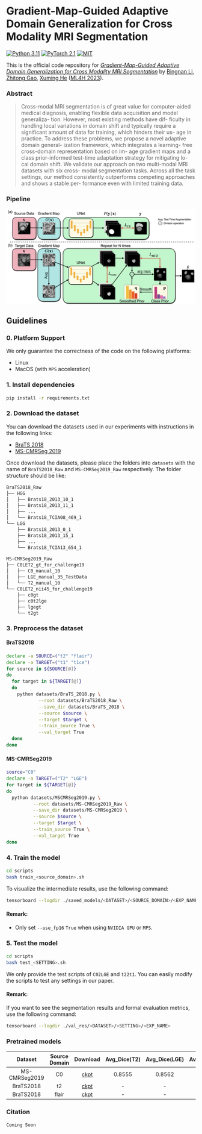 # Gradient-Map-Guided Adaptive Domain Generalization for Cross Modality MRI Segmentation

[![Python 3.11](https://img.shields.io/badge/Python-3.11-3776AB.svg?logo=python)](https://www.python.org/)
[![PyTorch 2.1](https://img.shields.io/badge/PyTorch-2.1-EE4C2C.svg?logo=pytorch)](https://pytorch.org/docs/1.4.0/)
[![MIT](https://img.shields.io/badge/License-MIT-3DA639.svg?logo=open-source-initiative)]()

This is the official code repository for
[*Gradient-Map-Guided Adaptive Domain Generalization for Cross Modality MRI Segmentation*]()
by [Bingnan Li](https://cuttle-fish-my.github.io/libingnan.github.io/),
[Zhitong Gao](https://gaozhitong.github.io),
[Xuming He](https://xmhe.bitbucket.io)
([ML4H 2023](https://ml4health.github.io/2023/)).

### Abstract

> Cross-modal MRI segmentation is of great value for computer-aided medical diagnosis, enabling flexible data
> acquisition and model generaliza- tion. However, most existing methods have dif- ficulty in handling local variations
> in
> domain shift and typically require a significant amount of data for training, which hinders their us- age in practice.
> To address these problems, we propose a novel adaptive domain general- ization framework, which integrates a learning-
> free cross-domain representation based on im- age gradient maps and a class prior-informed test-time adaptation
> strategy
> for mitigating lo- cal domain shift. We validate our approach on two multi-modal MRI datasets with six cross- modal
> segmentation tasks. Across all the task settings, our method consistently outperforms competing approaches and shows a
> stable per- formance even with limited training data.

### Pipeline

![avatar](./images/pipeline.png)

## Guidelines

### 0. Platform Support

We only guarantee the correctness of the code on the following platforms:

* Linux
* MacOS (with `MPS` acceleration)

### 1. Install dependencies

```bash
pip install -r requirements.txt
```

### 2. Download the dataset

You can download the datasets used in our experiments with instructions in the following links:

- [BraTS 2018](https://www.med.upenn.edu/sbia/brats2018/data.html)
- [MS-CMRSeg 2019](https://zmiclab.github.io/zxh/0/mscmrseg19/)

Once download the datasets, please place the folders into `datasets` with the name of `BraTS2018_Raw`
and `MS-CMRSeg2019_Raw` respectively. The folder structure should be like:

```
BraTS2018_Raw
├── HGG
│   ├── Brats18_2013_10_1
│   ├── Brats18_2013_11_1
│   ├── ...
│   └── Brats18_TCIA08_469_1
└── LGG
    ├── Brats18_2013_0_1
    ├── Brats18_2013_15_1
    ├── ...
    └── Brats18_TCIA13_654_1
```

```
MS-CMRSeg2019_Raw
├── C0LET2_gt_for_challenge19
│   ├── C0_manual_10
│   ├── LGE_manual_35_TestData
│   └── T2_manual_10
└── C0LET2_nii45_for_challenge19
    ├── c0gt
    ├── c0t2lge
    ├── lgegt
    └── t2gt
```

### 3. Preprocess the dataset

#### BraTS2018

```bash
declare -a SOURCE=("t2" "flair")
declare -a TARGET=("t1" "t1ce")
for source in ${SOURCE[@]}
do
  for target in ${TARGET[@]}
  do
    python datasets/BraTS_2018.py \
            --root datasets/BraTS2018_Raw \
            --save_dir datasets/BraTS_2018 \
            --source $source \
            --target $target \
            --train_source True \
            --val_target True
  done
done
```

#### MS-CMRSeg2019

```bash
source="C0"
declare -a TARGET=("T2" "LGE")
for target in ${TARGET[@]}
do
  python datasets/MSCMRSeg2019.py \
          --root datasets/MS-CMRSeg2019_Raw \
          --save_dir datasets/MS-CMRSeg2019 \
          --source $source \
          --target $target \
          --train_source True \
          --val_target True
done
```

### 4. Train the model

```bash
cd scripts
bash train_<source_domain>.sh
```

To visualize the intermediate results, use the following command:

```bash
tensorboard --logdir ./saved_models/<DATASET>/<SOURCE_DOMAIN>/<EXP_NAME>
```

#### Remark:

* Only set `--use_fp16` `True` when using `NVIDIA GPU` or `MPS`.

### 5. Test the model

```bash
cd scripts
bash test_<SETTING>.sh
```

We only provide the test scripts of `C02LGE` and `t22t1`.
You can easily modify the scripts to test any settings in our paper.

#### Remark:

If you want to see the segmentation results and formal evaluation metrics, use the following command:

```bash
tensorboard --logdir ./val_res/<DATASET>/<SETTING>/<EXP_NAME>
```

### Pretrained models

|    Dataset    | Source Domain |                                           Download                                            | Avg_Dice(T2) | Avg_Dice(LGE) | Avg_Dice(t1) | Avg_Dice(t1ce) |  Size  |
|:-------------:|:-------------:|:---------------------------------------------------------------------------------------------:|:------------:|:-------------:|:------------:|:--------------:|:------:|
| MS-CMRSeg2019 |      C0       | [ckpt](https://drive.google.com/file/d/1BlYVIOSf_nXve89G-C8U47wVC8vA-zJF/view?usp=share_link) |    0.8555    |    0.8562     |      -       |       -        | 105.6M |
|   BraTS2018   |      t2       |  [ckpt](https://drive.google.com/file/d/1Z6AvTQmGyA03ehivOpfBHuseFA97q0ov/view?usp=sharing)   |      -       |       -       |    0.6813    |     0.6914     | 105.6M |
|   BraTS2018   |     flair     |  [ckpt](https://drive.google.com/file/d/1rAdST_vNGqXPcoAbI6_XHR2IycP5ZRjM/view?usp=sharing)   |      -       |       -       |    0.4189    |     0.5986     | 105.6M |

### Citation

```angular2html
Coming Soon
```